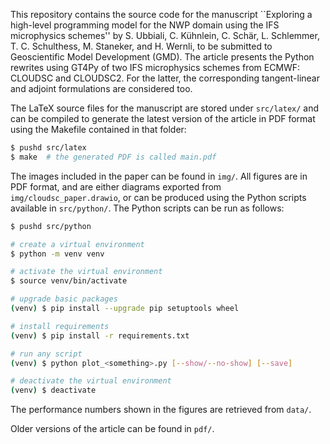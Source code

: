 This repository contains the source code for the manuscript ``Exploring a high-level programming model for the NWP domain using the IFS microphysics schemes'' by S. Ubbiali, C. Kühnlein, C. Schär, L. Schlemmer, T. C. Schulthess, M. Staneker, and H. Wernli, to be submitted to Geoscientific Model Development (GMD). The article presents the Python rewrites using GT4Py of two IFS microphysics schemes from ECMWF: CLOUDSC and CLOUDSC2. For the latter, the corresponding tangent-linear and adjoint formulations are considered too.

The LaTeX source files for the manuscript are stored under `src/latex/` and can be compiled to generate the latest version of the article in PDF format using the Makefile contained in that folder:

```bash
$ pushd src/latex
$ make  # the generated PDF is called main.pdf
```

The images included in the paper can be found in `img/`. All figures are in PDF format, and are either diagrams exported from `img/cloudsc_paper.drawio`, or can be produced using the Python scripts available in `src/python/`. The Python scripts can be run as follows:

```bash
$ pushd src/python

# create a virtual environment
$ python -m venv venv

# activate the virtual environment
$ source venv/bin/activate

# upgrade basic packages
(venv) $ pip install --upgrade pip setuptools wheel

# install requirements
(venv) $ pip install -r requirements.txt

# run any script
(venv) $ python plot_<something>.py [--show/--no-show] [--save]

# deactivate the virtual environment
(venv) $ deactivate
```

The performance numbers shown in the figures are retrieved from `data/`.

Older versions of the article can be found in `pdf/`.